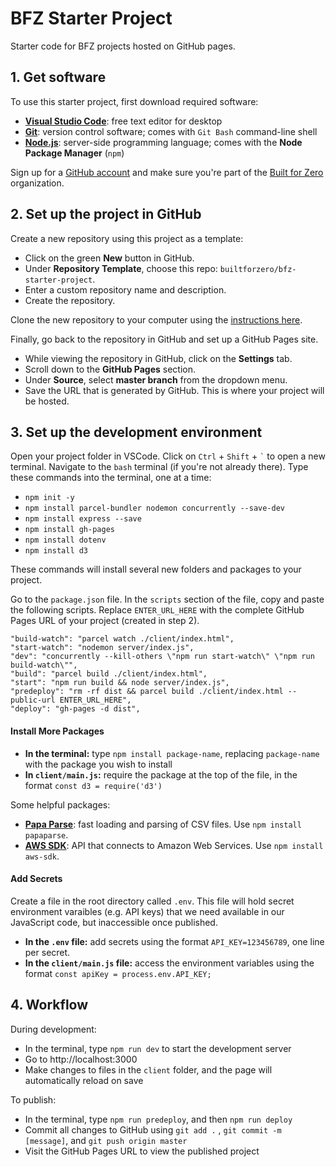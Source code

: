 # BFZ Starter Project
Starter code for BFZ projects hosted on GitHub pages.


## 1. Get software

To use this starter project, first download required software:

- [**Visual Studio Code**](https://code.visualstudio.com/): free text editor for desktop
- [**Git**](https://git-scm.com/): version control software; comes with `Git Bash` command-line shell
- [**Node.js**](https://nodejs.org/en/): server-side programming language; comes with the **Node Package Manager** (`npm`)

Sign up for a [GitHub account](https://github.com/) and make sure you're part of the [Built for Zero](https://github.com/builtforzero) organization.

## 2. Set up the project in GitHub

Create a new repository using this project as a template:

- Click on the green **New** button in GitHub.
- Under **Repository Template**, choose this repo: `builtforzero/bfz-starter-project`. 
- Enter a custom repository name and description. 
- Create the repository.

Clone the new repository to your computer using the [instructions here](https://docs.github.com/en/github/creating-cloning-and-archiving-repositories/cloning-a-repository).

Finally, go back to the repository in GitHub and set up a GitHub Pages site.

- While viewing the repository in GitHub, click on the **Settings** tab.
- Scroll down to the **GitHub Pages** section.
- Under **Source**, select **master branch** from the dropdown menu.
- Save the URL that is generated by GitHub. This is where your project will be hosted.


## 3. Set up the development environment

Open your project folder in VSCode. Click on `Ctrl` + `Shift` + `` ` `` to open a new terminal. Navigate to the `bash` terminal (if you're not already there). Type these commands into the terminal, one at a time:

- `npm init -y`
- `npm install parcel-bundler nodemon concurrently --save-dev`
- `npm install express --save`
- `npm install gh-pages`
- `npm install dotenv`
- `npm install d3`

These commands will install several new folders and packages to your project.

Go to the `package.json` file. In the `scripts` section of the file, copy and paste the following scripts. Replace `ENTER_URL_HERE` with the complete GitHub Pages URL of your project (created in step 2).

    "build-watch": "parcel watch ./client/index.html",
    "start-watch": "nodemon server/index.js",
    "dev": "concurrently --kill-others \"npm run start-watch\" \"npm run build-watch\"",
    "build": "parcel build ./client/index.html",
    "start": "npm run build && node server/index.js",
    "predeploy": "rm -rf dist && parcel build ./client/index.html --public-url ENTER_URL_HERE",
    "deploy": "gh-pages -d dist",


#### **Install More Packages**

- **In the terminal:** type `npm install package-name`, replacing `package-name` with the package you wish to install
- **In `client/main.js`:** require the package at the top of the file, in the format `const d3 = require('d3')`

Some helpful packages:

- [**Papa Parse**](https://www.papaparse.com/): fast loading and parsing of CSV files. Use `npm install papaparse`.
- [**AWS SDK**](https://aws.amazon.com/sdk-for-node-js/): API that connects to Amazon Web Services. Use `npm install aws-sdk`.


#### **Add Secrets**
Create a file in the root directory called `.env`. This file will hold secret environment varaibles (e.g. API keys) that we need available in our JavaScript code, but inaccessible once published.

- **In the `.env` file:** add secrets using the format `API_KEY=123456789`, one line per secret.
- **In the `client/main.js` file:** access the environment variables using the format `const apiKey = process.env.API_KEY;`


## 4. Workflow

During development:

- In the terminal, type `npm run dev` to start the development server
- Go to http://localhost:3000
- Make changes to files in the `client` folder, and the page will automatically reload on save

To publish:
- In the terminal, type `npm run predeploy`, and then `npm run deploy`
- Commit all changes to GitHub using `git add .` , `git commit -m [message]`, and `git push origin master`
- Visit the GitHub Pages URL to view the published project
